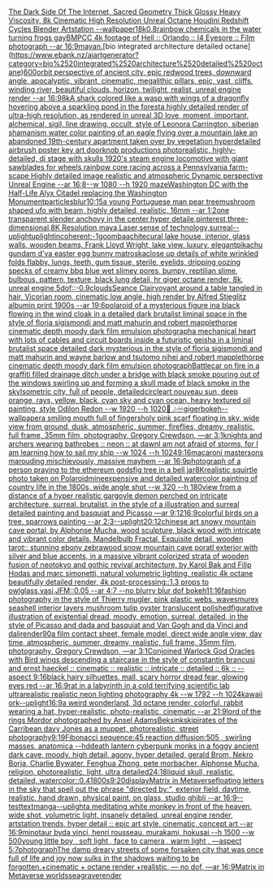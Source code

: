 [The Dark Side Of The Internet, Sacred Geometry Thick Glossy Heavy Viscosity, 8k Cinematic High Resolution Unreal Octane Houdini Redshift Cycles Blender Artstation --wallpaper](https://www.ebank.nz/aiartgenerator?category=The%2520Dark%2520Side%2520Of%2520The%2520Internet%2C%2520Sacred%2520Geometry%2520Thick%2520Glossy%2520Heavy%2520Viscosity%2C%25208k%2520Cinematic%2520High%2520Resolution%2520Unreal%2520Octane%2520Houdini%2520Redshift%2520Cycles%2520Blender%2520Artstation%2520--wallpaper)[1](https://www.ebank.nz/aiartgenerator?category=1)[8k](https://www.ebank.nz/aiartgenerator?category=8k)[0.8](https://www.ebank.nz/aiartgenerator?category=0.8)[rainbow chemicals in the water turning frogs gay](https://www.ebank.nz/aiartgenerator?category=rainbow%2520chemicals%2520in%2520the%2520water%2520turning%2520frogs%2520gay)[BMPCC 4k footage of Hell :: Orlando :: I4 Eyesore :: Film photograph --ar 16:9](https://www.ebank.nz/aiartgenerator?category=BMPCC%25204k%2520footage%2520of%2520Hell%2520%3A%3A%2520Orlando%2520%3A%3A%2520I4%2520Eyesore%2520%3A%3A%2520Film%2520photograph%2520--ar%252016%3A9)[mayan.](https://www.ebank.nz/aiartgenerator?category=mayan.)[bio integrated architecture detailed octane](https://www.ebank.nz/aiartgenerator?category=bio%2520integrated%2520architecture%2520detailed%2520octane)[600](https://www.ebank.nz/aiartgenerator?category=600)[orbit perspective of ancient city, epic redwood trees, downward angle, apocalyptic, vibrant, cinematic, megalithic pillars, epic, vast, cliffs, winding river, beautiful clouds, horizon, twilight, realist, unreal engine render --ar 16:9](https://www.ebank.nz/aiartgenerator?category=orbit%2520perspective%2520of%2520ancient%2520city%2C%2520epic%2520redwood%2520trees%2C%2520downward%2520angle%2C%2520apocalyptic%2C%2520vibrant%2C%2520cinematic%2C%2520megalithic%2520pillars%2C%2520epic%2C%2520vast%2C%2520cliffs%2C%2520winding%2520river%2C%2520beautiful%2520clouds%2C%2520horizon%2C%2520twilight%2C%2520realist%2C%2520unreal%2520engine%2520render%2520--ar%252016%3A9)[8k](https://www.ebank.nz/aiartgenerator?category=8k)[A shark colored like a wasp with wings of a dragonfly hovering above a sparkling pond in the forest](https://www.ebank.nz/aiartgenerator?category=A%2520shark%2520colored%2520like%2520a%2520wasp%2520with%2520wings%2520of%2520a%2520dragonfly%2520hovering%2520above%2520a%2520sparkling%2520pond%2520in%2520the%2520forest)[a highly detailed render of ultra-high resolution, as rendered in unreal 3D love, moment, important, alchemical, sigil, line drawing, occult, style of Leonora Carrington, siberian shamanism water color painting of an eagle flying over a mountain lake an abandoned 19th-century apartment taken over by vegetation hyperdetailed airbrush poster key art doorknob productions photorealistic, highly-detailed, dj stage with skulls 1920's steam engine locomotive with giant sawblades for wheels rainbow core racing across a Pennsylvania farm-scape Highly detailed image realistic and atmospheric Dynamic perspective Unreal Engine --ar 16:8](https://www.ebank.nz/aiartgenerator?category=a%2520highly%2520detailed%2520render%2520of%2520ultra-high%2520resolution%2C%2520as%2520rendered%2520in%2520unreal%25203D%2520love%2C%2520moment%2C%2520important%2C%2520alchemical%2C%2520sigil%2C%2520line%2520drawing%2C%2520occult%2C%2520style%2520of%2520Leonora%2520Carrington%2C%2520siberian%2520shamanism%2520water%2520color%2520painting%2520of%2520an%2520eagle%2520flying%2520over%2520a%2520mountain%2520lake%2520an%2520abandoned%252019th-century%2520apartment%2520taken%2520over%2520by%2520vegetation%2520hyperdetailed%2520airbrush%2520poster%2520key%2520art%2520doorknob%2520productions%2520photorealistic%2C%2520highly-detailed%2C%2520dj%2520stage%2520with%2520skulls%25201920%27s%2520steam%2520engine%2520locomotive%2520with%2520giant%2520sawblades%2520for%2520wheels%2520rainbow%2520core%2520racing%2520across%2520a%2520Pennsylvania%2520farm-scape%2520Highly%2520detailed%2520image%2520realistic%2520and%2520atmospheric%2520Dynamic%2520perspective%2520Unreal%2520Engine%2520--ar%252016%3A8)[--w 1080 --h 1920 maze](https://www.ebank.nz/aiartgenerator?category=--w%25201080%2520--h%25201920%2520maze)[Washington DC with the Half-Life Alyx Citadel replacing the Washington Monument](https://www.ebank.nz/aiartgenerator?category=Washington%2520DC%2520with%2520the%2520Half-Life%2520Alyx%2520Citadel%2520replacing%2520the%2520Washington%2520Monument)[particles](https://www.ebank.nz/aiartgenerator?category=particles)[blur](https://www.ebank.nz/aiartgenerator?category=blur)[10:15](https://www.ebank.nz/aiartgenerator?category=10%3A15)[a young Portuguese man pear tree](https://www.ebank.nz/aiartgenerator?category=a%2520young%2520Portuguese%2520man%2520pear%2520tree)[mushroom shaped ufo with beam, highly detailed, realistic, 16mm --ar 1:2](https://www.ebank.nz/aiartgenerator?category=mushroom%2520shaped%2520ufo%2520with%2520beam%2C%2520highly%2520detailed%2C%2520realistic%2C%252016mm%2520--ar%25201%3A2)[one transparent slender anchovy in the center,hyper detaile,pinterest,three-dimensional,8K Resolution,maya,Laser,sense of technology,surreal](https://www.ebank.nz/aiartgenerator?category=one%2520transparent%2520slender%2520anchovy%2520in%2520the%2520center%2Chyper%2520detaile%2Cpinterest%2Cthree-dimensional%2C8K%2520Resolution%2Cmaya%2CLaser%2Csense%2520of%2520technology%2Csurreal)[](https://www.ebank.nz/aiartgenerator?category=)[--uplight](https://www.ebank.nz/aiartgenerator?category=--uplight)[uplight](https://www.ebank.nz/aiartgenerator?category=uplight)[incoherent:-1](https://www.ebank.nz/aiartgenerator?category=incoherent%3A-1)[goomba](https://www.ebank.nz/aiartgenerator?category=goomba)[achitecural lake house, interior, glass walls, wooden beams, Frank Lloyd Wright, lake view, luxury, elegant](https://www.ebank.nz/aiartgenerator?category=achitecural%2520lake%2520house%2C%2520interior%2C%2520glass%2520walls%2C%2520wooden%2520beams%2C%2520Frank%2520Lloyd%2520Wright%2C%2520lake%2520view%2C%2520luxury%2C%2520elegant)[pikachu gundam d'va easter egg bunny matroska](https://www.ebank.nz/aiartgenerator?category=pikachu%2520gundam%2520d%27va%2520easter%2520egg%2520bunny%2520matroska)[close up details of white wrinkled folds flabby, lungs, teeth, gum tissue, sterile, eyelids, dripping oozing specks of creamy bbq blue wet slimey pores, bumpy, reptilian slime, bulbous, pattern, texture, black lung detail, hr giger octane render, 8k, unreal engine 5](https://www.ebank.nz/aiartgenerator?category=close%2520up%2520details%2520of%2520white%2520wrinkled%2520folds%2520flabby%2C%2520lungs%2C%2520teeth%2C%2520gum%2520tissue%2C%2520sterile%2C%2520eyelids%2C%2520dripping%2520oozing%2520specks%2520of%2520creamy%2520bbq%2520blue%2520wet%2520slimey%2520pores%2C%2520bumpy%2C%2520reptilian%2520slime%2C%2520bulbous%2C%2520pattern%2C%2520texture%2C%2520black%2520lung%2520detail%2C%2520hr%2520giger%2520octane%2520render%2C%25208k%2C%2520unreal%2520engine%25205)[dof::-0.9](https://www.ebank.nz/aiartgenerator?category=dof%3A%3A-0.9)[clouds](https://www.ebank.nz/aiartgenerator?category=clouds)[Seance Clairvoyant around a table tangled in hair, Vicorian room, cinematic,low angle, high render by Alfred Stieglitz albumin print 1900s --ar 19:6](https://www.ebank.nz/aiartgenerator?category=Seance%2520Clairvoyant%2520around%2520a%2520table%2520tangled%2520in%2520hair%2C%2520Vicorian%2520room%2C%2520cinematic%2Clow%2520angle%2C%2520high%2520render%2520by%2520Alfred%2520Stieglitz%2520albumin%2520print%25201900s%2520--ar%252019%3A6)[polaroid of a mysterious figure ina black flowing in the wind cloak in a detailed dark brutalist liminal space in the style of floria sigismondi and matt mahurin and robert mapplethorpe cinematic depth moody dark film emulsion photograph](https://www.ebank.nz/aiartgenerator?category=polaroid%2520of%2520a%2520mysterious%2520figure%2520ina%2520black%2520flowing%2520in%2520the%2520wind%2520cloak%2520in%2520a%2520detailed%2520dark%2520brutalist%2520liminal%2520space%2520in%2520the%2520style%2520of%2520floria%2520sigismondi%2520and%2520matt%2520mahurin%2520and%2520robert%2520mapplethorpe%2520cinematic%2520depth%2520moody%2520dark%2520film%2520emulsion%2520photograph)[a mechanical heart with lots of cables and circuit boards inside a futuristic geisha in a liminal brutalist space detailed dark mysterious in the style of floria sigismondi and matt mahurin and wayne barlow and tsutomo nihei and robert mapplethorpe cinematic depth moody dark film emulsion photograph](https://www.ebank.nz/aiartgenerator?category=a%2520mechanical%2520heart%2520with%2520lots%2520of%2520cables%2520and%2520circuit%2520boards%2520inside%2520a%2520futuristic%2520geisha%2520in%2520a%2520liminal%2520brutalist%2520space%2520detailed%2520dark%2520mysterious%2520in%2520the%2520style%2520of%2520floria%2520sigismondi%2520and%2520matt%2520mahurin%2520and%2520wayne%2520barlow%2520and%2520tsutomo%2520nihei%2520and%2520robert%2520mapplethorpe%2520cinematic%2520depth%2520moody%2520dark%2520film%2520emulsion%2520photograph)[Battle](https://www.ebank.nz/aiartgenerator?category=Battle)[car on fire in a graffiti filled drainage ditch under a bridge with black smoke pouring out of the windows swirling up and forming a skull made of black smoke in the sky](https://www.ebank.nz/aiartgenerator?category=car%2520on%2520fire%2520in%2520a%2520graffiti%2520filled%2520drainage%2520ditch%2520under%2520a%2520bridge%2520with%2520black%2520smoke%2520pouring%2520out%2520of%2520the%2520windows%2520swirling%2520up%2520and%2520forming%2520a%2520skull%2520made%2520of%2520black%2520smoke%2520in%2520the%2520sky)[Isometric city, full of people, detailed](https://www.ebank.nz/aiartgenerator?category=Isometric%2520city%2C%2520full%2520of%2520people%2C%2520detailed)[circle](https://www.ebank.nz/aiartgenerator?category=circle)[art nouveau sun, deep orange, rays, yellow, black, cyan sky and cyan ocean, heavy textured oil painting, style Odilon Redon --w 1920 --h 1020](https://www.ebank.nz/aiartgenerator?category=art%2520nouveau%2520sun%2C%2520deep%2520orange%2C%2520rays%2C%2520yellow%2C%2520black%2C%2520cyan%2520sky%2520and%2520cyan%2520ocean%2C%2520heavy%2520textured%2520oil%2520painting%2C%2520style%2520Odilon%2520Redon%2520--w%25201920%2520--h%25201020)[🎵 🎶♾](https://www.ebank.nz/aiartgenerator?category=%F0%9F%8E%B5%2520%F0%9F%8E%B6%E2%99%BE)[giger](https://www.ebank.nz/aiartgenerator?category=giger)[bokeh](https://www.ebank.nz/aiartgenerator?category=bokeh)[--wallpaper](https://www.ebank.nz/aiartgenerator?category=--wallpaper)[a smiling mouth full of fingers](https://www.ebank.nz/aiartgenerator?category=a%2520smiling%2520mouth%2520full%2520of%2520fingers)[holy pink scarf floating in sky, wide view from ground, dusk, atmospheric, summer, fireflies, dreamy, realistic, full frame, 35mm film, photography, Gregory Crewdson, —ar 3:1](https://www.ebank.nz/aiartgenerator?category=holy%2520pink%2520scarf%2520floating%2520in%2520sky%2C%2520wide%2520view%2520from%2520ground%2C%2520dusk%2C%2520atmospheric%2C%2520summer%2C%2520fireflies%2C%2520dreamy%2C%2520realistic%2C%2520full%2520frame%2C%252035mm%2520film%2C%2520photography%2C%2520Gregory%2520Crewdson%2C%2520%E2%80%94ar%25203%3A1)[knights and archers wearing bathrobes :: neon :: at dawn](https://www.ebank.nz/aiartgenerator?category=knights%2520and%2520archers%2520wearing%2520bathrobes%2520%3A%3A%2520neon%2520%3A%3A%2520at%2520dawn)[I am not afraid of storms, for I am learning how to sail my ship  --w 1024 --h 1024](https://www.ebank.nz/aiartgenerator?category=I%2520am%2520not%2520afraid%2520of%2520storms%2C%2520for%2520I%2520am%2520learning%2520how%2520to%2520sail%2520my%2520ship%2520%2520--w%25201024%2520--h%25201024)[9:16](https://www.ebank.nz/aiartgenerator?category=9%3A16)[macaroni mastersons marouding mischievously, massive mayhem --ar 16:9](https://www.ebank.nz/aiartgenerator?category=macaroni%2520mastersons%2520marouding%2520mischievously%2C%2520massive%2520mayhem%2520--ar%252016%3A9)[photograph of a person praying to the ethereum gods](https://www.ebank.nz/aiartgenerator?category=photograph%2520of%2520a%2520person%2520praying%2520to%2520the%2520ethereum%2520gods)[fig tree in a bell jar](https://www.ebank.nz/aiartgenerator?category=fig%2520tree%2520in%2520a%2520bell%2520jar)[8K](https://www.ebank.nz/aiartgenerator?category=8K)[realistic squirtle photo taken on Polaroid](https://www.ebank.nz/aiartgenerator?category=realistic%2520squirtle%2520photo%2520taken%2520on%2520Polaroid)[mine](https://www.ebank.nz/aiartgenerator?category=mine)[expensive and detailed watercolor painting of country life in the 1800s, wide angle shot --w 320 --h 180](https://www.ebank.nz/aiartgenerator?category=expensive%2520and%2520detailed%2520watercolor%2520painting%2520of%2520country%2520life%2520in%2520the%25201800s%2C%2520wide%2520angle%2520shot%2520--w%2520320%2520--h%2520180)[view from a distance of a hyper realistic gargoyle demon perched on intricate architecture, surreal, brutalist, in the style of a illustration and surreal detailed painting and basquiat and Picasso —ar 9:12](https://www.ebank.nz/aiartgenerator?category=view%2520from%2520a%2520distance%2520of%2520a%2520hyper%2520realistic%2520gargoyle%2520demon%2520perched%2520on%2520intricate%2520architecture%2C%2520surreal%2C%2520brutalist%2C%2520in%2520the%2520style%2520of%2520a%2520illustration%2520and%2520surreal%2520detailed%2520painting%2520and%2520basquiat%2520and%2520Picasso%2520%E2%80%94ar%25209%3A12)[16:9](https://www.ebank.nz/aiartgenerator?category=16%3A9)[colorful birds on a tree, sparrows painting --ar 2:3](https://www.ebank.nz/aiartgenerator?category=colorful%2520birds%2520on%2520a%2520tree%2C%2520sparrows%2520painting%2520--ar%25202%3A3)[--uplight](https://www.ebank.nz/aiartgenerator?category=--uplight)[20:12](https://www.ebank.nz/aiartgenerator?category=20%3A12)[chinese art snowy mountain cave portal, by Alphonse Mucha, wood sculpture, black wood with intricate and vibrant color details, Mandelbulb Fractal, Exquisite detail, wooden tarot:: stunning ebony zebrawood snow mountain cave poratl exterior with silver and blue accents, in a massive vibrant colorized strata of wooden fusion of neotokyo and gothic revival architecture, by Karol Bak and Filip Hodas and marc simonetti, natural volumetric lighting, realistic 4k octane beautifully detailed render, 4k post-processing::1.3 props to owlglass,vasi,JFM::0.05 --ar 4:7  --no blurry blur dof bokeh](https://www.ebank.nz/aiartgenerator?category=chinese%2520art%2520snowy%2520mountain%2520cave%2520portal%2C%2520by%2520Alphonse%2520Mucha%2C%2520wood%2520sculpture%2C%2520black%2520wood%2520with%2520intricate%2520and%2520vibrant%2520color%2520details%2C%2520Mandelbulb%2520Fractal%2C%2520Exquisite%2520detail%2C%2520wooden%2520tarot%3A%3A%2520stunning%2520ebony%2520zebrawood%2520snow%2520mountain%2520cave%2520poratl%2520exterior%2520with%2520silver%2520and%2520blue%2520accents%2C%2520in%2520a%2520massive%2520vibrant%2520colorized%2520strata%2520of%2520wooden%2520fusion%2520of%2520neotokyo%2520and%2520gothic%2520revival%2520architecture%2C%2520by%2520Karol%2520Bak%2520and%2520Filip%2520Hodas%2520and%2520marc%2520simonetti%2C%2520natural%2520volumetric%2520lighting%2C%2520realistic%25204k%2520octane%2520beautifully%2520detailed%2520render%2C%25204k%2520post-processing%3A%3A1.3%2520props%2520to%2520owlglass%2Cvasi%2CJFM%3A%3A0.05%2520--ar%25204%3A7%2520%2520--no%2520blurry%2520blur%2520dof%2520bokeh)[11:16](https://www.ebank.nz/aiartgenerator?category=11%3A16)[fashion photography in the style of Thierry mugler, pink plastic webs, waves](https://www.ebank.nz/aiartgenerator?category=fashion%2520photography%2520in%2520the%2520style%2520of%2520Thierry%2520mugler%2C%2520pink%2520plastic%2520webs%2C%2520waves)[murex seashell interior layers mushroom tulip oyster translucent polished](https://www.ebank.nz/aiartgenerator?category=murex%2520seashell%2520interior%2520layers%2520mushroom%2520tulip%2520oyster%2520translucent%2520polished)[figurative illustration of existential dread, moody, emotion, surreal, detailed, in the style of Picasso and dada and basquiat and Van Gogh and da Vinci and dali](https://www.ebank.nz/aiartgenerator?category=figurative%2520illustration%2520of%2520existential%2520dread%2C%2520moody%2C%2520emotion%2C%2520surreal%2C%2520detailed%2C%2520in%2520the%2520style%2520of%2520Picasso%2520and%2520dada%2520and%2520basquiat%2520and%2520Van%2520Gogh%2520and%2520da%2520Vinci%2520and%2520dali)[render](https://www.ebank.nz/aiartgenerator?category=render)[90](https://www.ebank.nz/aiartgenerator?category=90)[a film contact sheet, female model, direct wide angle view, day time, atmospheric, summer, dreamy, realistic, full frame, 35mm film, photography, Gregory Crewdson, —ar 3:1](https://www.ebank.nz/aiartgenerator?category=a%2520film%2520contact%2520sheet%2C%2520female%2520model%2C%2520direct%2520wide%2520angle%2520view%2C%2520day%2520time%2C%2520atmospheric%2C%2520summer%2C%2520dreamy%2C%2520realistic%2C%2520full%2520frame%2C%252035mm%2520film%2C%2520photography%2C%2520Gregory%2520Crewdson%2C%2520%E2%80%94ar%25203%3A1)[Conjoined Warlock God Oracles with Bird wings descending a staircase in the style of constantin brancusi and ernst haeckel :: cinematic :: realistic :: intricate :: detailed :: 6k :: --aspect 9:16](https://www.ebank.nz/aiartgenerator?category=Conjoined%2520Warlock%2520God%2520Oracles%2520with%2520Bird%2520wings%2520descending%2520a%2520staircase%2520in%2520the%2520style%2520of%2520constantin%2520brancusi%2520and%2520ernst%2520haeckel%2520%3A%3A%2520cinematic%2520%3A%3A%2520realistic%2520%3A%3A%2520intricate%2520%3A%3A%2520detailed%2520%3A%3A%25206k%2520%3A%3A%2520--aspect%25209%3A16)[black hairy silhuettes, mall, scary horror dread fear, glowing eyes red --ar 16:9](https://www.ebank.nz/aiartgenerator?category=black%2520hairy%2520silhuettes%2C%2520mall%2C%2520scary%2520horror%2520dread%2520fear%2C%2520glowing%2520eyes%2520red%2520--ar%252016%3A9)[rat in a labyrinth in a cold terrifying scientific lab ultrarealistic realistic neon lighting  photography 4k  --w 1792 --h 1024](https://www.ebank.nz/aiartgenerator?category=rat%2520in%2520a%2520labyrinth%2520in%2520a%2520cold%2520terrifying%2520scientific%2520lab%2520ultrarealistic%2520realistic%2520neon%2520lighting%2520%2520photography%25204k%2520%2520--w%25201792%2520--h%25201024)[kawaii ork](https://www.ebank.nz/aiartgenerator?category=kawaii%2520ork)[--uplight](https://www.ebank.nz/aiartgenerator?category=--uplight)[16:9](https://www.ebank.nz/aiartgenerator?category=16%3A9)[a weird wonderland, 3d octane render, colorful, rabbit wearing a hat, hyper-realistic, photo-realistic, cinematic --ar 21:9](https://www.ebank.nz/aiartgenerator?category=a%2520weird%2520wonderland%2C%25203d%2520octane%2520render%2C%2520colorful%2C%2520rabbit%2520wearing%2520a%2520hat%2C%2520hyper-realistic%2C%2520photo-realistic%2C%2520cinematic%2520--ar%252021%3A9)[lord of the rings Mordor photographed by Ansel Adams](https://www.ebank.nz/aiartgenerator?category=lord%2520of%2520the%2520rings%2520Mordor%2520photographed%2520by%2520Ansel%2520Adams)[Beksinkski](https://www.ebank.nz/aiartgenerator?category=Beksinkski)[pirates of the Carribean davy Jones as a muppet, photorealistic, street photography](https://www.ebank.nz/aiartgenerator?category=pirates%2520of%2520the%2520Carribean%2520davy%2520Jones%2520as%2520a%2520muppet%2C%2520photorealistic%2C%2520street%2520photography)[9:19](https://www.ebank.nz/aiartgenerator?category=9%3A19)[Fibonacci sequence:45  reaction diffusion:505 , swirling masses, anatomica  --hd](https://www.ebank.nz/aiartgenerator?category=Fibonacci%2520sequence%3A45%2520%2520reaction%2520diffusion%3A505%2520%2C%2520swirling%2520masses%2C%2520anatomica%2520%2520--hd)[death lantern cyberpunk monks in a foggy ancient dark cave, moody, high detail, agony, hyper detailed, gerald Brom, Nekro Borja, Charlie Bywater, Fenghua Zhong, pete morbacher, Alphonse Mucha, religion, photorealistic, light, ultra detailed](https://www.ebank.nz/aiartgenerator?category=death%2520lantern%2520cyberpunk%2520monks%2520in%2520a%2520foggy%2520ancient%2520dark%2520cave%2C%2520moody%2C%2520high%2520detail%2C%2520agony%2C%2520hyper%2520detailed%2C%2520gerald%2520Brom%2C%2520Nekro%2520Borja%2C%2520Charlie%2520Bywater%2C%2520Fenghua%2520Zhong%2C%2520pete%2520morbacher%2C%2520Alphonse%2520Mucha%2C%2520religion%2C%2520photorealistic%2C%2520light%2C%2520ultra%2520detailed)[24:18](https://www.ebank.nz/aiartgenerator?category=24%3A18)[liquid skull, realistic, detailed, watercolor::0.4](https://www.ebank.nz/aiartgenerator?category=liquid%2520skull%2C%2520realistic%2C%2520detailed%2C%2520watercolor%3A%3A0.4)[1800s](https://www.ebank.nz/aiartgenerator?category=1800s)[9:20](https://www.ebank.nz/aiartgenerator?category=9%3A20)[display](https://www.ebank.nz/aiartgenerator?category=display)[Matrix in Metaverse](https://www.ebank.nz/aiartgenerator?category=Matrix%2520in%2520Metaverse)[floating letters in the sky that spell out the phrase "directed by:", exterior field, daytime, realistic, hand drawn, physical paint, on glass, studio ghibli --ar 16:9](https://www.ebank.nz/aiartgenerator?category=floating%2520letters%2520in%2520the%2520sky%2520that%2520spell%2520out%2520the%2520phrase%2520%22directed%2520by%3A%22%2C%2520exterior%2520field%2C%2520daytime%2C%2520realistic%2C%2520hand%2520drawn%2C%2520physical%2520paint%2C%2520on%2520glass%2C%2520studio%2520ghibli%2520--ar%252016%3A9)[--test](https://www.ebank.nz/aiartgenerator?category=--test)[text](https://www.ebank.nz/aiartgenerator?category=text)[manga](https://www.ebank.nz/aiartgenerator?category=manga)[--uplight](https://www.ebank.nz/aiartgenerator?category=--uplight)[a meditating white monkey in front of the heaven, wide shot, volumetric light, insanely detailed, unreal engine render, artstation trends, hyper detail :: epic art style, cinematic, concept art --ar 16:9](https://www.ebank.nz/aiartgenerator?category=a%2520meditating%2520white%2520monkey%2520in%2520front%2520of%2520the%2520heaven%2C%2520wide%2520shot%2C%2520volumetric%2520light%2C%2520insanely%2520detailed%2C%2520unreal%2520engine%2520render%2C%2520artstation%2520trends%2C%2520hyper%2520detail%2520%3A%3A%2520epic%2520art%2520style%2C%2520cinematic%2C%2520concept%2520art%2520--ar%252016%3A9)[minotaur byda vinci, henri rousseau, murakami, hokusai --h 1500 --w 500](https://www.ebank.nz/aiartgenerator?category=minotaur%2520byda%2520vinci%2C%2520henri%2520rousseau%2C%2520murakami%2C%2520hokusai%2520--h%25201500%2520--w%2520500)[young little boy , soft light , face to camera , warm light , —aspect 5:7](https://www.ebank.nz/aiartgenerator?category=young%2520little%2520boy%2520%2C%2520soft%2520light%2520%2C%2520face%2520to%2520camera%2520%2C%2520warm%2520light%2520%2C%2520%E2%80%94aspect%25205%3A7)[photograph](https://www.ebank.nz/aiartgenerator?category=photograph)[The damp dreary streets of some forsaken city that was once full of life and joy now sulks in the shadows waiting to be forgotten.+cinematic + octane render +realistic, — no dof, —ar 16:9](https://www.ebank.nz/aiartgenerator?category=The%2520damp%2520dreary%2520streets%2520of%2520some%2520forsaken%2520city%2520that%2520was%2520once%2520full%2520of%2520life%2520and%2520joy%2520now%2520sulks%2520in%2520the%2520shadows%2520waiting%2520to%2520be%2520forgotten.%2Bcinematic%2520%2B%2520octane%2520render%2520%2Brealistic%2C%2520%E2%80%94%2520no%2520dof%2C%2520%E2%80%94ar%252016%3A9)[Matrix in Metaverse worlds](https://www.ebank.nz/aiartgenerator?category=Matrix%2520in%2520Metaverse%2520worlds)[seagrave](https://www.ebank.nz/aiartgenerator?category=seagrave)[render](https://www.ebank.nz/aiartgenerator?category=render)
